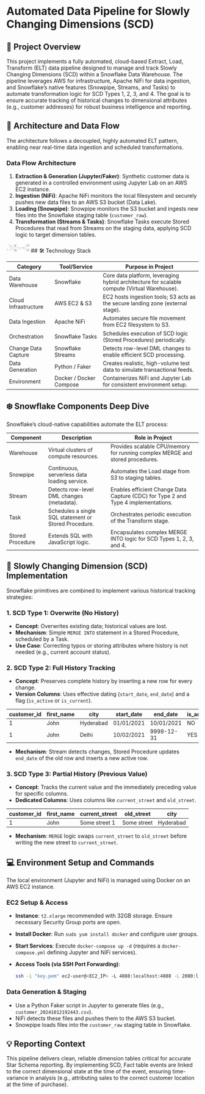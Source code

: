 # Automated Data Pipeline for Slowly Changing Dimensions (SCD)

## 📝 Project Overview

This project implements a fully automated, cloud-based Extract, Load, Transform (ELT) data pipeline designed to manage and track Slowly Changing Dimensions (SCD) within a Snowflake Data Warehouse. The pipeline leverages AWS for infrastructure, Apache NiFi for data ingestion, and Snowflake’s native features (Snowpipe, Streams, and Tasks) to automate transformation logic for SCD Types 1, 2, 3, and 4. The goal is to ensure accurate tracking of historical changes to dimensional attributes (e.g., customer addresses) for robust business intelligence and reporting.

## 🚀 Architecture and Data Flow

The architecture follows a decoupled, highly automated ELT pattern, enabling near real-time data ingestion and scheduled transformations.

### Data Flow Architecture

1. **Extraction & Generation (Jupyter/Faker)**: Synthetic customer data is generated in a controlled environment using Jupyter Lab on an AWS EC2 instance.
2. **Ingestion (NiFi)**: Apache NiFi monitors the local filesystem and securely pushes new data files to an AWS S3 bucket (Data Lake).
3. **Loading (Snowpipe)**: Snowpipe monitors the S3 bucket and ingests new files into the Snowflake staging table (`customer_raw`).
4. **Transformation (Streams & Tasks)**: Snowflake Tasks execute Stored Procedures that read from Streams on the staging data, applying SCD logic to target dimension tables.

![Data Flow Diagram](./architecture_diagram.png)## 🛠️ Technology Stack

| **Category** | **Tool/Service** | **Purpose in Project** |
| --- | --- | --- |
| Data Warehouse | Snowflake | Core data platform, leveraging hybrid architecture for scalable compute (Virtual Warehouse). |
| Cloud Infrastructure | AWS EC2 & S3 | EC2 hosts ingestion tools; S3 acts as the secure landing zone (external stage). |
| Data Ingestion | Apache NiFi | Automates secure file movement from EC2 filesystem to S3. |
| Orchestration | Snowflake Tasks | Schedules execution of SCD logic (Stored Procedures) periodically. |
| Change Data Capture | Snowflake Streams | Detects row-level DML changes to enable efficient SCD processing. |
| Data Generation | Python / Faker | Creates realistic, high-volume test data to simulate transactional feeds. |
| Environment | Docker / Docker Compose | Containerizes NiFi and Jupyter Lab for consistent environment setup. |

## ❄️ Snowflake Components Deep Dive

Snowflake’s cloud-native capabilities automate the ELT process:

| **Component** | **Description** | **Role in Project** |
| --- | --- | --- |
| Warehouse | Virtual clusters of compute resources. | Provides scalable CPU/memory for running complex MERGE and stored procedures. |
| Snowpipe | Continuous, serverless data loading service. | Automates the Load stage from S3 to staging tables. |
| Stream | Detects row-level DML changes (metadata). | Enables efficient Change Data Capture (CDC) for Type 2 and Type 4 implementations. |
| Task | Schedules a single SQL statement or Stored Procedure. | Orchestrates periodic execution of the Transform stage. |
| Stored Procedure | Extends SQL with JavaScript logic. | Encapsulates complex MERGE INTO logic for SCD Types 1, 2, 3, and 4. |

## 🔄 Slowly Changing Dimension (SCD) Implementation

Snowflake primitives are combined to implement various historical tracking strategies:

### 1. SCD Type 1: Overwrite (No History)

- **Concept**: Overwrites existing data; historical values are lost.
- **Mechanism**: Simple `MERGE INTO` statement in a Stored Procedure, scheduled by a Task.
- **Use Case**: Correcting typos or storing attributes where history is not needed (e.g., current account status).

### 2. SCD Type 2: Full History Tracking

- **Concept**: Preserves complete history by inserting a new row for every change.
- **Version Columns**: Uses effective dating (`start_date`, `end_date`) and a flag (`is_active` or `is_current`).

| customer_id | first_name | city | start_date | end_date | is_active |
| --- | --- | --- | --- | --- | --- |
| 1 | John | Hyderabad | 01/01/2021 | 10/01/2021 | NO |
| 1 | John | Delhi | 10/02/2021 | 9999-12-31 | YES |

- **Mechanism**: Stream detects changes, Stored Procedure updates `end_date` of the old row and inserts a new active row.

### 3. SCD Type 3: Partial History (Previous Value)

- **Concept**: Tracks the current value and the immediately preceding value for specific columns.
- **Dedicated Columns**: Uses columns like `current_street` and `old_street`.

| customer_id | first_name | current_street | old_street | city |
| --- | --- | --- | --- | --- |
| 1 | John | Some street 1 | Some street | Hyderabad |

- **Mechanism**: `MERGE` logic swaps `current_street` to `old_street` before writing the new street to `current_street`.

## 💻 Environment Setup and Commands

The local environment (Jupyter and NiFi) is managed using Docker on an AWS EC2 instance.

### EC2 Setup & Access

- **Instance**: `t2.xlarge` recommended with 32GB storage. Ensure necessary Security Group ports are open.
- **Install Docker**: Run `sudo yum install docker` and configure user groups.
- **Start Services**: Execute `docker-compose up -d` (requires a `docker-compose.yml` defining Jupyter and NiFi services).
- **Access Tools (via SSH Port Forwarding)**:

  ```bash
  ssh -i "key.pem" ec2-user@<EC2_IP> -L 4888:localhost:4888 -L 2080:localhost:2080
  ```

### Data Generation & Staging

- Use a Python Faker script in Jupyter to generate files (e.g., `customer_20241012192443.csv`).
- NiFi detects these files and pushes them to the AWS S3 bucket.
- Snowpipe loads files into the `customer_raw` staging table in Snowflake.

## 💡 Reporting Context

This pipeline delivers clean, reliable dimension tables critical for accurate Star Schema reporting. By implementing SCD, Fact table events are linked to the correct dimensional state at the time of the event, ensuring time-variance in analysis (e.g., attributing sales to the correct customer location at the time of purchase).